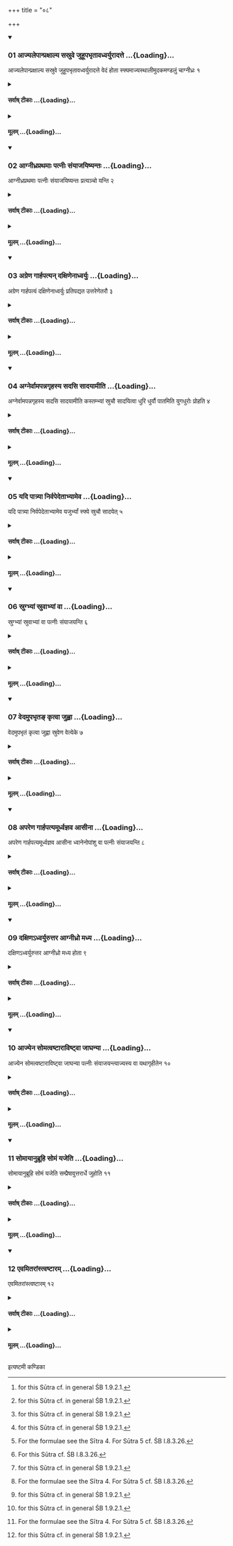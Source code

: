 +++
title = "०८"

+++

<div class="js_include" includetitle="true" newlevelforh1="3" unfilled url="/vedAH_yajuH/taittirIyam/sUtram/ApastambaH/shrautam/vishvAsa-prastutiH/03/08/01_AjyalepAnpraxAlya_sasruve_juhUpabhRtAvadhvaryurAdatte.md">
<details open><summary><h3>01 आज्यलेपान्प्रक्षाल्य सस्रुवे जुहूपभृतावध्वर्युरादत्ते ...{Loading}...</h3></summary>

आज्यलेपान्प्रक्षाल्य सस्रुवे जुहूपभृतावध्वर्युरादत्ते वेदं होता स्फ्यमाज्यस्थालीमुदकमण्डलुं चाग्नीध्रः १
</details>
</div>
<div class="js_include collapsed" newlevelforh1="4" title="सर्वाष् टीकाः" unfilled url="/vedAH_yajuH/taittirIyam/sUtram/ApastambaH/shrautam/sarvASh_TIkAH/03/08/01_AjyalepAnpraxAlya_sasruve_juhUpabhRtAvadhvaryurAdatte.md">
<details><summary><h4>सर्वाष् टीकाः ...{Loading}...</h4></summary>
<details><summary>थिते</summary>

1. After having washed the ghee sticking to the Juhū and the Upabhr̥t the Adhvaryu takes the Juhũ and Upabhr̥t in his hand, the Hotr̥ the Veda (grass-brush) and the Āgnīdhra the Sphya, Ghee-pot and water-pitcher (kamaṇḍalu).[^1]  

[^1]: for this Sūtra cf. in general ŚB 1.9.2.1.
</details>
</details>
</div>
<div class="js_include collapsed" newlevelforh1="4" title="मूलम्" unfilled url="/vedAH_yajuH/taittirIyam/sUtram/ApastambaH/shrautam/mUlam/03/08/01_AjyalepAnpraxAlya_sasruve_juhUpabhRtAvadhvaryurAdatte.md">
<details><summary><h4>मूलम् ...{Loading}...</h4></summary>

आज्यलेपान्प्रक्षाल्य सस्रुवे जुहूपभृतावध्वर्युरादत्ते वेदं होता स्फ्यमाज्यस्थालीमुदकमण्डलुं चाग्नीध्रः १
</details>
</div>
<div class="js_include" includetitle="true" newlevelforh1="3" unfilled url="/vedAH_yajuH/taittirIyam/sUtram/ApastambaH/shrautam/vishvAsa-prastutiH/03/08/02_AgnIdhraprathamAH_patnIH_saMyAjayiShyantaH.md">
<details open><summary><h3>02 आग्नीध्रप्रथमाः पत्नीः संयाजयिष्यन्तः ...{Loading}...</h3></summary>

आग्नीध्रप्रथमाः पत्नीः संयाजयिष्यन्तः प्रत्यञ्चो यन्ति २
</details>
</div>
<div class="js_include collapsed" newlevelforh1="4" title="सर्वाष् टीकाः" unfilled url="/vedAH_yajuH/taittirIyam/sUtram/ApastambaH/shrautam/sarvASh_TIkAH/03/08/02_AgnIdhraprathamAH_patnIH_saMyAjayiShyantaH.md">
<details><summary><h4>सर्वाष् टीकाः ...{Loading}...</h4></summary>
<details><summary>थिते</summary>

2. Facing the west with Āgnīdhra as the first they go for the performance of Patnīsaṁyājas[^1].  

[^1]: i.e. the four offerings to Somā, Tvaśṭr̥, the wives of gods and Agni-Gr̥hapati.
</details>
</details>
</div>
<div class="js_include collapsed" newlevelforh1="4" title="मूलम्" unfilled url="/vedAH_yajuH/taittirIyam/sUtram/ApastambaH/shrautam/mUlam/03/08/02_AgnIdhraprathamAH_patnIH_saMyAjayiShyantaH.md">
<details><summary><h4>मूलम् ...{Loading}...</h4></summary>

आग्नीध्रप्रथमाः पत्नीः संयाजयिष्यन्तः प्रत्यञ्चो यन्ति २
</details>
</div>
<div class="js_include" includetitle="true" newlevelforh1="3" unfilled url="/vedAH_yajuH/taittirIyam/sUtram/ApastambaH/shrautam/vishvAsa-prastutiH/03/08/03_agreNa_gArhapatyan_daxiNenAdhvaryuH.md">
<details open><summary><h3>03 अग्रेण गार्हपत्यन् दक्षिणेनाध्वर्युः ...{Loading}...</h3></summary>

अग्रेण गार्हपत्यं दक्षिणेनाध्वर्युः प्रतिपद्यत उत्तरेणेतरौ ३
</details>
</div>
<div class="js_include collapsed" newlevelforh1="4" title="सर्वाष् टीकाः" unfilled url="/vedAH_yajuH/taittirIyam/sUtram/ApastambaH/shrautam/sarvASh_TIkAH/03/08/03_agreNa_gArhapatyan_daxiNenAdhvaryuH.md">
<details><summary><h4>सर्वाष् टीकाः ...{Loading}...</h4></summary>
<details><summary>थिते</summary>

3. Adhvaryu goes to the east of the Gārhapatya along the south; the others... along the north.[^1]  

[^1]: For this Sūtra cf. ŚB I.9.2.4.
</details>
</details>
</div>
<div class="js_include collapsed" newlevelforh1="4" title="मूलम्" unfilled url="/vedAH_yajuH/taittirIyam/sUtram/ApastambaH/shrautam/mUlam/03/08/03_agreNa_gArhapatyan_daxiNenAdhvaryuH.md">
<details><summary><h4>मूलम् ...{Loading}...</h4></summary>

अग्रेण गार्हपत्यं दक्षिणेनाध्वर्युः प्रतिपद्यत उत्तरेणेतरौ ३
</details>
</div>
<div class="js_include" includetitle="true" newlevelforh1="3" unfilled url="/vedAH_yajuH/taittirIyam/sUtram/ApastambaH/shrautam/vishvAsa-prastutiH/03/08/04_agnervAmapannagRhasya_sadasi_sAdayAmIti.md">
<details open><summary><h3>04 अग्नेर्वामपन्नगृहस्य सदसि सादयामीति ...{Loading}...</h3></summary>

अग्नेर्वामपन्नगृहस्य सदसि सादयामीति कस्तम्भ्यां स्रुचौ सादयित्वा धुरि धुर्यौ पातमिति युगधुरोः प्रोहति ४
</details>
</div>
<div class="js_include collapsed" newlevelforh1="4" title="सर्वाष् टीकाः" unfilled url="/vedAH_yajuH/taittirIyam/sUtram/ApastambaH/shrautam/sarvASh_TIkAH/03/08/04_agnervAmapannagRhasya_sadasi_sAdayAmIti.md">
<details><summary><h4>सर्वाष् टीकाः ...{Loading}...</h4></summary>
<details><summary>थिते</summary>

4. With agner vāmapannagr̥hasya sadasi sādayāmi[^1] having placed the two ladles (Juhū and Upabhr̥t) on the prop (of the pole of the cart) (kastambhī), with dhuri dhuryau pātam[^2] the Adhvaryu moves them forward on the yoke,[^3]  

[^1]: TS I.1.13.p-q.  

[^1]: TS I.1.13...  

[^3]: For this Sūtra cf. ŚB I.8.3.26.
</details>
</details>
</div>
<div class="js_include collapsed" newlevelforh1="4" title="मूलम्" unfilled url="/vedAH_yajuH/taittirIyam/sUtram/ApastambaH/shrautam/mUlam/03/08/04_agnervAmapannagRhasya_sadasi_sAdayAmIti.md">
<details><summary><h4>मूलम् ...{Loading}...</h4></summary>

अग्नेर्वामपन्नगृहस्य सदसि सादयामीति कस्तम्भ्यां स्रुचौ सादयित्वा धुरि धुर्यौ पातमिति युगधुरोः प्रोहति ४
</details>
</div>
<div class="js_include" includetitle="true" newlevelforh1="3" unfilled url="/vedAH_yajuH/taittirIyam/sUtram/ApastambaH/shrautam/vishvAsa-prastutiH/03/08/05_yadi_pAtryA_nirvapedetAbhyAmeva.md">
<details open><summary><h3>05 यदि पात्र्या निर्वपेदेताभ्यामेव ...{Loading}...</h3></summary>

यदि पात्र्या निर्वपेदेताभ्यामेव यजुर्भ्यां स्फ्ये स्रुचौ सादयेत् ५
</details>
</div>
<div class="js_include collapsed" newlevelforh1="4" title="सर्वाष् टीकाः" unfilled url="/vedAH_yajuH/taittirIyam/sUtram/ApastambaH/shrautam/sarvASh_TIkAH/03/08/05_yadi_pAtryA_nirvapedetAbhyAmeva.md">
<details><summary><h4>सर्वाष् टीकाः ...{Loading}...</h4></summary>
<details><summary>थिते</summary>

5. If he pours out (the oblation-material) by means of a Pātrī (vessel),[^1] he should deposit the two ladles on the Sphya (wooden sword) with these same Yajus-formulae.[^2]  

[^1]: As is allowed by I.18.7.  

[^2]: For the formulae see the Sītra 4. For Sūtra 5 cf. ŚB I.8.3.26.
</details>
</details>
</div>
<div class="js_include collapsed" newlevelforh1="4" title="मूलम्" unfilled url="/vedAH_yajuH/taittirIyam/sUtram/ApastambaH/shrautam/mUlam/03/08/05_yadi_pAtryA_nirvapedetAbhyAmeva.md">
<details><summary><h4>मूलम् ...{Loading}...</h4></summary>

यदि पात्र्या निर्वपेदेताभ्यामेव यजुर्भ्यां स्फ्ये स्रुचौ सादयेत् ५
</details>
</div>
<div class="js_include" includetitle="true" newlevelforh1="3" unfilled url="/vedAH_yajuH/taittirIyam/sUtram/ApastambaH/shrautam/vishvAsa-prastutiH/03/08/06_srugbhyAM_sruvAbhyAM_vA.md">
<details open><summary><h3>06 स्रुग्भ्यां स्रुवाभ्यां वा ...{Loading}...</h3></summary>

स्रुग्भ्यां स्रुवाभ्यां वा पत्नीः संयाजयन्ति ६
</details>
</div>
<div class="js_include collapsed" newlevelforh1="4" title="सर्वाष् टीकाः" unfilled url="/vedAH_yajuH/taittirIyam/sUtram/ApastambaH/shrautam/sarvASh_TIkAH/03/08/06_srugbhyAM_sruvAbhyAM_vA.md">
<details><summary><h4>सर्वाष् टीकाः ...{Loading}...</h4></summary>
<details><summary>थिते</summary>

6. They offer the Patni-saṁyāja-offerings either by means of the two ladles or by means of two spoons.
</details>
</details>
</div>
<div class="js_include collapsed" newlevelforh1="4" title="मूलम्" unfilled url="/vedAH_yajuH/taittirIyam/sUtram/ApastambaH/shrautam/mUlam/03/08/06_srugbhyAM_sruvAbhyAM_vA.md">
<details><summary><h4>मूलम् ...{Loading}...</h4></summary>

स्रुग्भ्यां स्रुवाभ्यां वा पत्नीः संयाजयन्ति ६
</details>
</div>
<div class="js_include" includetitle="true" newlevelforh1="3" unfilled url="/vedAH_yajuH/taittirIyam/sUtram/ApastambaH/shrautam/vishvAsa-prastutiH/03/08/07_vedamupabhRta~N_kRtvA_juhvA.md">
<details open><summary><h3>07 वेदमुपभृतङ् कृत्वा जुह्वा ...{Loading}...</h3></summary>

वेदमुपभृतं कृत्वा जुह्वा स्रुवेण वेत्येके ७
</details>
</div>
<div class="js_include collapsed" newlevelforh1="4" title="सर्वाष् टीकाः" unfilled url="/vedAH_yajuH/taittirIyam/sUtram/ApastambaH/shrautam/sarvASh_TIkAH/03/08/07_vedamupabhRta~N_kRtvA_juhvA.md">
<details><summary><h4>सर्वाष् टीकाः ...{Loading}...</h4></summary>
<details><summary>थिते</summary>

7. According to some (ritualists) (one should offer them) by means of the Juhữ or the spoon, after having supported it (Juhū or spoon) by means of the Veda (grass-brush).
</details>
</details>
</div>
<div class="js_include collapsed" newlevelforh1="4" title="मूलम्" unfilled url="/vedAH_yajuH/taittirIyam/sUtram/ApastambaH/shrautam/mUlam/03/08/07_vedamupabhRta~N_kRtvA_juhvA.md">
<details><summary><h4>मूलम् ...{Loading}...</h4></summary>

वेदमुपभृतं कृत्वा जुह्वा स्रुवेण वेत्येके ७
</details>
</div>
<div class="js_include" includetitle="true" newlevelforh1="3" unfilled url="/vedAH_yajuH/taittirIyam/sUtram/ApastambaH/shrautam/vishvAsa-prastutiH/03/08/08_apareNa_gArhapatyamUrdhvajnava_AsInA.md">
<details open><summary><h3>08 अपरेण गार्हपत्यमूर्ध्वज्ञव आसीना ...{Loading}...</h3></summary>

अपरेण गार्हपत्यमूर्ध्वज्ञव आसीना ध्वानेनोपांशु वा पत्नीः संयाजयन्ति ८
</details>
</div>
<div class="js_include collapsed" newlevelforh1="4" title="सर्वाष् टीकाः" unfilled url="/vedAH_yajuH/taittirIyam/sUtram/ApastambaH/shrautam/sarvASh_TIkAH/03/08/08_apareNa_gArhapatyamUrdhvajnava_AsInA.md">
<details><summary><h4>सर्वाष् टीकाः ...{Loading}...</h4></summary>
<details><summary>थिते</summary>

8. To the west of the Gārhapatya sitting with their knees raised up, they offer the Patnīsaṁyājas either reciting the concerned formulae in loud voice or in an inaudible manner.[^1]  

[^1]: ŚB 1.9.2.8 prescribes the inaudible manner.
</details>
</details>
</div>
<div class="js_include collapsed" newlevelforh1="4" title="मूलम्" unfilled url="/vedAH_yajuH/taittirIyam/sUtram/ApastambaH/shrautam/mUlam/03/08/08_apareNa_gArhapatyamUrdhvajnava_AsInA.md">
<details><summary><h4>मूलम् ...{Loading}...</h4></summary>

अपरेण गार्हपत्यमूर्ध्वज्ञव आसीना ध्वानेनोपांशु वा पत्नीः संयाजयन्ति ८
</details>
</div>
<div class="js_include" includetitle="true" newlevelforh1="3" unfilled url="/vedAH_yajuH/taittirIyam/sUtram/ApastambaH/shrautam/vishvAsa-prastutiH/03/08/09_daxiNa-dhvaryuruttara_AgnIdhro_madhya.md">
<details open><summary><h3>09 दक्षिणऽध्वर्युरुत्तर आग्नीध्रो मध्य ...{Loading}...</h3></summary>

दक्षिणऽध्वर्युरुत्तर आग्नीध्रो मध्य होता ९
</details>
</div>
<div class="js_include collapsed" newlevelforh1="4" title="सर्वाष् टीकाः" unfilled url="/vedAH_yajuH/taittirIyam/sUtram/ApastambaH/shrautam/sarvASh_TIkAH/03/08/09_daxiNa-dhvaryuruttara_AgnIdhro_madhya.md">
<details><summary><h4>सर्वाष् टीकाः ...{Loading}...</h4></summary>
<details><summary>थिते</summary>

9. (At that time) the Adhvaryu is to the south, the Āgnīdhra to the north and the Hotr̥ in between them.
</details>
</details>
</div>
<div class="js_include collapsed" newlevelforh1="4" title="मूलम्" unfilled url="/vedAH_yajuH/taittirIyam/sUtram/ApastambaH/shrautam/mUlam/03/08/09_daxiNa-dhvaryuruttara_AgnIdhro_madhya.md">
<details><summary><h4>मूलम् ...{Loading}...</h4></summary>

दक्षिणऽध्वर्युरुत्तर आग्नीध्रो मध्य होता ९
</details>
</div>
<div class="js_include" includetitle="true" newlevelforh1="3" unfilled url="/vedAH_yajuH/taittirIyam/sUtram/ApastambaH/shrautam/vishvAsa-prastutiH/03/08/10_Ajyena_somatvaShTArAviShTvA_jAghanyA.md">
<details open><summary><h3>10 आज्येन सोमत्वष्टाराविष्ट्वा जाघन्या ...{Loading}...</h3></summary>

आज्येन सोमत्वष्टाराविष्ट्वा जाघन्या पत्नीः संयाजयन्त्याज्यस्य वा यथागृहीतेन १०
</details>
</div>
<div class="js_include collapsed" newlevelforh1="4" title="सर्वाष् टीकाः" unfilled url="/vedAH_yajuH/taittirIyam/sUtram/ApastambaH/shrautam/sarvASh_TIkAH/03/08/10_Ajyena_somatvaShTArAviShTvA_jAghanyA.md">
<details><summary><h4>सर्वाष् टीकाः ...{Loading}...</h4></summary>
<details><summary>थिते</summary>

10. Having offered ghee to Soma and Tvaṣṭr̥ they offer an oblation to the wives of gods by means of tail[^1] (of an animal) or with ghee scooped in accordance (with the rule).[^2]  

[^1]: Perhaps this refers to animal-sacrifice; see VII.27.10.  

[^2]: i.e. either four times or five times.
</details>
</details>
</div>
<div class="js_include collapsed" newlevelforh1="4" title="मूलम्" unfilled url="/vedAH_yajuH/taittirIyam/sUtram/ApastambaH/shrautam/mUlam/03/08/10_Ajyena_somatvaShTArAviShTvA_jAghanyA.md">
<details><summary><h4>मूलम् ...{Loading}...</h4></summary>

आज्येन सोमत्वष्टाराविष्ट्वा जाघन्या पत्नीः संयाजयन्त्याज्यस्य वा यथागृहीतेन १०
</details>
</div>
<div class="js_include" includetitle="true" newlevelforh1="3" unfilled url="/vedAH_yajuH/taittirIyam/sUtram/ApastambaH/shrautam/vishvAsa-prastutiH/03/08/11_somAyAnubrUhi_somaM_yajeti.md">
<details open><summary><h3>11 सोमायानुब्रूहि सोमं यजेति ...{Loading}...</h3></summary>

सोमायानुब्रूहि सोमं यजेति सम्प्रैषावुत्तरार्धे जुहोति ११
</details>
</div>
<div class="js_include collapsed" newlevelforh1="4" title="सर्वाष् टीकाः" unfilled url="/vedAH_yajuH/taittirIyam/sUtram/ApastambaH/shrautam/sarvASh_TIkAH/03/08/11_somAyAnubrUhi_somaM_yajeti.md">
<details><summary><h4>सर्वाष् टीकाः ...{Loading}...</h4></summary>
<details><summary>थिते</summary>

11. The orders to be uttered by the Adhvaryu are as fallows: “Do you recite the invitatory verse for Soma (O Hotr̥)” and “Do you recite the offering verse for Soma (O Hotr̥).” The Adhvaryu makes the libation in the northern part of the Gārhapatya-fire.  

[^1]: The verses to be recited by the Hors are found in TB III.5.12.
</details>
</details>
</div>
<div class="js_include collapsed" newlevelforh1="4" title="मूलम्" unfilled url="/vedAH_yajuH/taittirIyam/sUtram/ApastambaH/shrautam/mUlam/03/08/11_somAyAnubrUhi_somaM_yajeti.md">
<details><summary><h4>मूलम् ...{Loading}...</h4></summary>

सोमायानुब्रूहि सोमं यजेति सम्प्रैषावुत्तरार्धे जुहोति ११
</details>
</div>
<div class="js_include" includetitle="true" newlevelforh1="3" unfilled url="/vedAH_yajuH/taittirIyam/sUtram/ApastambaH/shrautam/vishvAsa-prastutiH/03/08/12_evamitarAMstvaShTAram.md">
<details open><summary><h3>12 एवमितरांस्त्वष्टारम् ...{Loading}...</h3></summary>

एवमितरांस्त्वष्टारम् १२
</details>
</div>
<div class="js_include collapsed" newlevelforh1="4" title="सर्वाष् टीकाः" unfilled url="/vedAH_yajuH/taittirIyam/sUtram/ApastambaH/shrautam/sarvASh_TIkAH/03/08/12_evamitarAMstvaShTAram.md">
<details><summary><h4>सर्वाष् टीकाः ...{Loading}...</h4></summary>
<details><summary>थिते</summary>

12. In the same way he offers the other Paṭnīsaṁyājas viz. for Tvaṣṭr̥[^1],  

[^1]: The Sūtra is incomplete; see the next Sūtra.
</details>
</details>
</div>
<div class="js_include collapsed" newlevelforh1="4" title="मूलम्" unfilled url="/vedAH_yajuH/taittirIyam/sUtram/ApastambaH/shrautam/mUlam/03/08/12_evamitarAMstvaShTAram.md">
<details><summary><h4>मूलम् ...{Loading}...</h4></summary>

एवमितरांस्त्वष्टारम् १२
</details>
</div>





  
इत्यष्टमी कण्डिका 
